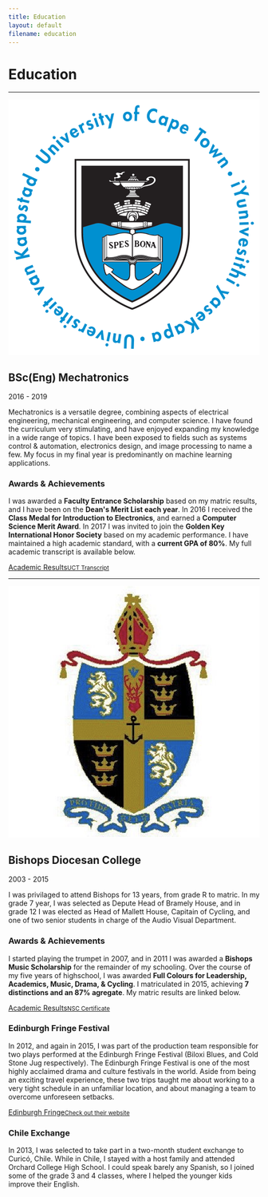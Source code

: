 ```yaml
---
title: Education
layout: default
filename: education
--- 
```

<h1>Education</h1>
<hr>

<img class="icon" src="resources/uct_icon.png" alt="UCT Logo">
<h2>BSc(Eng) Mechatronics</h2>
<p class="subtitle">2016 - 2019</p>
<p>
  Mechatronics is a versatile degree, combining aspects of electrical engineering, mechanical engineering, and computer science. I have found the curriculum very stimulating, and have enjoyed expanding my knowledge in a wide range of topics. I have been exposed to fields such as systems control & automation, electronics design, and image processing to name a few. My focus in my final year is predominantly on machine learning applications.
</p>
<h3>Awards & Achievements</h3>
<p>
  I was awarded a <b>Faculty Entrance Scholarship</b> based on my matric results, and I have been on the <b>Dean's Merit List each year</b>. In 2016 I received the <b>Class Medal for Introduction to Electronics</b>, and earned a <b>Computer Science Merit Award</b>. In 2017 I was invited to join the <b>Golden Key International Honor Society</b> based on my academic performance. I have maintained a high academic standard, with a <b>current GPA of 80%</b>. My full academic transcript is available below.
</p>
<div class="linkbox">
  <a href="resources/UCT_Transcript_StefanDominicus.pdf" target="_blank">Academic Results<small>UCT Transcript</small></a>
</div>
<hr>

<img class="icon" src="resources/bishops_icon.png" alt="Bishops Diocensan College Logo">
<h2>Bishops Diocesan College</h2>
<p class="subtitle">2003 - 2015</p>
<p>
  I was privilaged to attend Bishops for 13 years, from grade R to matric. In my grade 7 year, I was selected as Depute Head of Bramely House, and in grade 12 I was elected as Head of Mallett House, Capitain of Cycling, and one of two senior students in charge of the Audio Visual Department.
</p>
<h3>Awards & Achievements</h3>
<p>
  I started playing the trumpet in 2007, and in 2011 I was awarded a <b>Bishops Music Scholarship</b> for the remainder of my schooling. Over the course of my five years of highschool, I was awarded <b>Full Colours for Leadership, Academics, Music, Drama, & Cycling</b>. I matriculated in 2015, achieving <b>7 distinctions and an 87% agregate</b>. My matric results are linked below.
</p>
<div class="linkbox">
  <a href="resources/MatricCertificate_StefanDominicus.pdf" target="_blank">Academic Results<small>NSC Certificate</small></a>
</div>

<h3>Edinburgh Fringe Festival</h3>
<p>
  In 2012, and again in 2015, I was part of the production team responsible for two plays performed at the Edinburgh Fringe Festival (Biloxi Blues, and Cold Stone Jug respectively). The Edinburgh Fringe Festival is one of the most highly acclaimed drama and culture festivals in the world. Aside from being an exciting travel experience, these two trips taught me about working to a very tight schedule in an unfamiliar location, and about managing a team to overcome unforeseen setbacks.
</p>
<div class="linkbox">
  <a href="https://www.edfringe.com" target="_blank">Edinburgh Fringe<small>Check out their website</small></a>
</div>

<h3>Chile Exchange</h3>
<p>
  In 2013, I was selected to take part in a two-month student exchange to Curicó, Chile. While in Chile, I stayed with a host family and attended Orchard College High School. I could speak barely any Spanish, so I joined some of the grade 3 and 4 classes, where I helped the younger kids improve their English.
</p>
